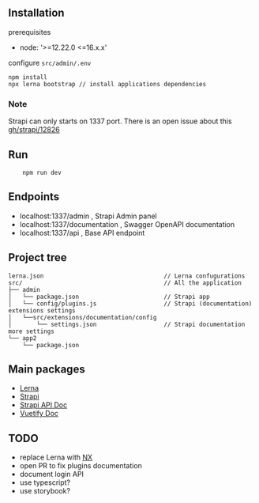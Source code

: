 ## Installation

prerequisites

- node: '>=12.22.0 <=16.x.x'

configure `src/admin/.env`

```
npm install
npx lerna bootstrap // install applications dependencies
```

### Note

Strapi can only starts on 1337 port. There is an open issue about this [gh/strapi/12826](https://github.com/strapi/strapi/issues/12826)

## Run

```
    npm run dev
```


## Endpoints

- localhost:1337/admin , Strapi Admin panel
- localhost:1337/documentation , Swagger OpenAPI documentation
- localhost:1337/api , Base API endpoint

## Project tree

```
lerna.json                                  // Lerna confugurations
src/                                        // All the application
├── admin
│   └── package.json                        // Strapi app
│   └── config/plugins.js                   // Strapi (documentation) extensions settings 
│   └──src/extensions/documentation/config
│       └── settings.json                   // Strapi documentation more settings
└── app2
    └── package.json
```

## Main packages

- [Lerna](https://github.com/lerna/lerna/)
- [Strapi](https://www.strapi.io/)
- [Strapi API Doc](https://docs.strapi.io/developer-docs/latest/plugins/documentation.html#installation)
- [Vuetify Doc](https://vuetifyjs.com/en/getting-started/wireframes/)

## TODO

- replace Lerna with [NX](https://github.com/nrwl/nx)
- open PR to fix plugins documentation
- document login API
- use typescript?
- use storybook?